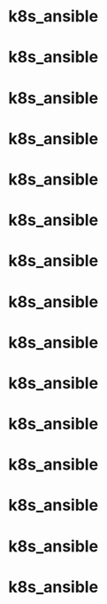 # k8s_ansible
# k8s_ansible
# k8s_ansible
# k8s_ansible
# k8s_ansible
# k8s_ansible
# k8s_ansible
# k8s_ansible
# k8s_ansible
# k8s_ansible
# k8s_ansible
# k8s_ansible
# k8s_ansible
# k8s_ansible
# k8s_ansible
